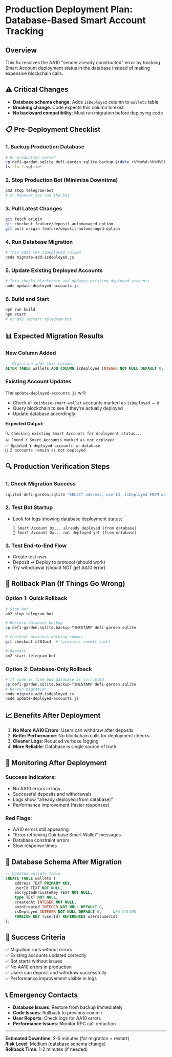 # Production Deployment Plan: Database-Based Smart Account Tracking

## Overview
This fix resolves the AA10 "sender already constructed" error by tracking Smart Account deployment status in the database instead of making expensive blockchain calls.

## ⚠️ Critical Changes
- **Database schema change**: Adds `isDeployed` column to `wallets` table
- **Breaking change**: Code expects this column to exist
- **No backward compatibility**: Must run migration before deploying code

## 📋 Pre-Deployment Checklist

### 1. Backup Production Database
```bash
# On production server
cp defi-garden.sqlite defi-garden.sqlite.backup-$(date +%Y%m%d-%H%M%S)
ls -la *.sqlite*
```

### 2. Stop Production Bot (Minimize Downtime)
```bash
pm2 stop telegram-bot
# or however you run the bot
```

### 3. Pull Latest Changes
```bash
git fetch origin
git checkout feature/deposit-automanaged-option
git pull origin feature/deposit-automanaged-option
```

### 4. Run Database Migration
```bash
# This adds the isDeployed column
node migrate-add-isdeployed.js
```

### 5. Update Existing Deployed Accounts
```bash
# This checks blockchain and updates existing deployed accounts
node update-deployed-accounts.js
```

### 6. Build and Start
```bash
npm run build
npm start
# or pm2 restart telegram-bot
```

## 📊 Expected Migration Results

### New Column Added
```sql
-- Migration adds this column:
ALTER TABLE wallets ADD COLUMN isDeployed INTEGER NOT NULL DEFAULT 0;
```

### Existing Account Updates
The `update-deployed-accounts.js` will:
- Check all `coinbase-smart-wallet` accounts marked as `isDeployed = 0`
- Query blockchain to see if they're actually deployed
- Update database accordingly

**Expected Output:**
```
🔍 Checking existing Smart Accounts for deployment status...
📊 Found X Smart Accounts marked as not deployed
✅ Updated Y deployed accounts in database
📝 Z accounts remain as not deployed
```

## 🔍 Production Verification Steps

### 1. Check Migration Success
```bash
sqlite3 defi-garden.sqlite "SELECT address, userId, isDeployed FROM wallets LIMIT 5;"
```

### 2. Test Bot Startup
- Look for logs showing database deployment status:
  ```
  🔗 Smart Account 0x... already deployed (from database)
  🚀 Smart Account 0x... not deployed yet (from database)
  ```

### 3. Test End-to-End Flow
- Create test user
- Deposit → Deploy to protocol (should work)
- Try withdrawal (should NOT get AA10 error)

## 🚨 Rollback Plan (If Things Go Wrong)

### Option 1: Quick Rollback
```bash
# Stop bot
pm2 stop telegram-bot

# Restore database backup
cp defi-garden.sqlite.backup-TIMESTAMP defi-garden.sqlite

# Checkout previous working commit
git checkout c284bc4  # (previous commit hash)

# Restart
pm2 start telegram-bot
```

### Option 2: Database-Only Rollback
```bash
# If code is fine but database is corrupted
cp defi-garden.sqlite.backup-TIMESTAMP defi-garden.sqlite
# Re-run migration
node migrate-add-isdeployed.js
node update-deployed-accounts.js
```

## 📈 Benefits After Deployment

1. **No More AA10 Errors**: Users can withdraw after deposits
2. **Better Performance**: No blockchain calls for deployment checks  
3. **Cleaner Logs**: Reduced verbose logging
4. **More Reliable**: Database is single source of truth

## 🔧 Monitoring After Deployment

### Success Indicators:
- No AA10 errors in logs
- Successful deposits and withdrawals
- Logs show "already deployed (from database)" 
- Performance improvement (faster responses)

### Red Flags:
- AA10 errors still appearing
- "Error retrieving Coinbase Smart Wallet" messages
- Database constraint errors
- Slow response times

## 📝 Database Schema After Migration

```sql
-- Updated wallets table
CREATE TABLE wallets (
    address TEXT PRIMARY KEY,
    userId TEXT NOT NULL,
    encryptedPrivateKey TEXT NOT NULL,
    type TEXT NOT NULL,
    createdAt INTEGER NOT NULL,
    autoCreated INTEGER NOT NULL DEFAULT 0,
    isDeployed INTEGER NOT NULL DEFAULT 0,  -- NEW COLUMN
    FOREIGN KEY (userId) REFERENCES users(userId)
);
```

## 🎯 Success Criteria

✅ Migration runs without errors  
✅ Existing accounts updated correctly  
✅ Bot starts without issues  
✅ No AA10 errors in production  
✅ Users can deposit and withdraw successfully  
✅ Performance improvement visible in logs  

## 📞 Emergency Contacts

- **Database Issues**: Restore from backup immediately
- **Code Issues**: Rollback to previous commit  
- **User Reports**: Check logs for AA10 errors
- **Performance Issues**: Monitor RPC call reduction

---

**Estimated Downtime**: 2-5 minutes (for migration + restart)  
**Risk Level**: Medium (database schema change)  
**Rollback Time**: 1-2 minutes (if needed)